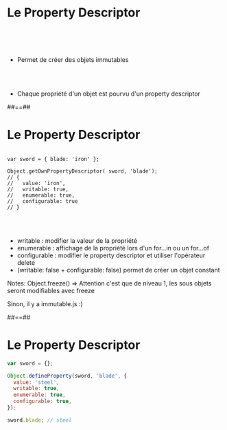 <!-- .slide:-->

# Le Property Descriptor

<br/><br/><br/>

<ul class="fragment" data-fragment-index="1"><li>Permet de créer des objets immutables</li></ul>
<br/>
<br/>
<ul class="fragment" data-fragment-index="2"><li>Chaque propriété d'un objet est pourvu d'un property descriptor</li></ul>

##==##

<!-- .slide: class="with-code" -->

# Le Property Descriptor

<pre class="fragment" data-fragment-index="1"><code data-trim class="javascript">
var sword = { blade: 'iron' };

Object.getOwnPropertyDescriptor( sword, 'blade');
// {
//   value: 'iron',
//   writable: true,
//   enumerable: true,
//   configurable: true
// }
</code></pre>

<br/><br/>

<ul class="fragment" data-fragment-index="2">
<li>writable : modifier la valeur de la propriété</li>
<li>enumerable : affichage de la propriété lors d'un for...in ou un for...of</li>
<li>configurable : modifier le property descriptor et utiliser l'opérateur delete</li>
<li>(writable: false + configurable: false) permet de créer un objet constant</li>
</ul>

Notes:
Object.freeze() => Attention c'est que de niveau 1, les sous objets seront modifiables avec freeze

Sinon, il y a immutable.js :)

##==##

<!-- .slide: class="with-code" -->

# Le Property Descriptor

```javascript
var sword = {};

Object.defineProperty(sword, 'blade', {
  value: 'steel',
  writable: true,
  enumerable: true,
  configurable: true,
});

sword.blade; // steel
```

